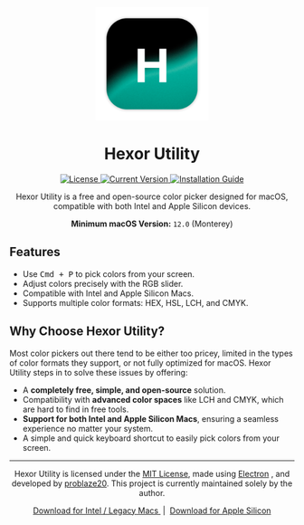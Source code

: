 <p align="center">
  <img src="https://raw.githubusercontent.com/problaze20/Hexor-Utility/refs/heads/main/Images/hxr-app-icon.v1.04.png" alt="Hexor Utility Icon" width="200" />
</p>

<h1 align="center">Hexor Utility</h1>

<p align="center">
  <a href="https://github.com/problaze20/Hexor-Utility/blob/main/LICENSE">
    <img src="https://img.shields.io/github/license/problaze20/Hexor-Utility?style=flat-square" alt="License" />
  </a>
  <a href="#">
    <img src="https://img.shields.io/badge/Version-v1.0.4-d53c50?style=flat-square" alt="Current Version" />
  </a>
  <a href="https://github.com/problaze20/Hexor-Utility/blob/main/Installation.md">
    <img src="https://img.shields.io/badge/Installation_Guide-d53c50?style=flat-square" alt="Installation Guide" />
  </a>
</p>

<p align="center"> Hexor Utility is a free and open-source color picker designed for macOS, compatible with both Intel and Apple Silicon devices. </p>
<p align="center"> <b>Minimum macOS Version:</b> <code>12.0</code> (Monterey) </p>



<h2>Features</h2>

- Use <kbd>Cmd + P</kbd> to pick colors from your screen.
- Adjust colors precisely with the RGB slider.
- Compatible with Intel and Apple Silicon Macs.
- Supports multiple color formats: HEX, HSL, LCH, and CMYK.


<h2>Why Choose Hexor Utility?</h2>  

Most color pickers out there tend to be either too pricey, limited in the types of color formats they support, or not fully optimized for macOS. Hexor Utility steps in to solve these issues by offering:  
- A **completely free, simple, and open-source** solution.  
- Compatibility with **advanced color spaces** like LCH and CMYK, which are hard to find in free tools.  
- **Support for both Intel and Apple Silicon Macs**, ensuring a seamless experience no matter your system.  
- A simple and quick keyboard shortcut to easily pick colors from your screen.

---

<p align="center">
  Hexor Utility is licensed under the <a href="https://github.com/problaze20/Hexor-Utility/blob/main/LICENSE">MIT License</a>, made using <a href="https://electronjs.org">Electron</a>
, and developed by <a href="https://github.com/problaze20/">problaze20</a>.  
  This project is currently maintained solely by the author.
</p>

<p align="center">
  <a href="https://github.com/problaze20/Hexor-Utility/releases/download/v1.0.4/Hexor-util-mac-64x-v1.0.4.zip">
    Download for Intel / Legacy Macs
  </a>
  &nbsp;|&nbsp;
  <a href="https://github.com/problaze20/Hexor-Utility/releases/download/v1.0.4/Hexor-util-mac-arm64-v1.0.4.zip">
    Download for Apple Silicon
  </a>
</p>
